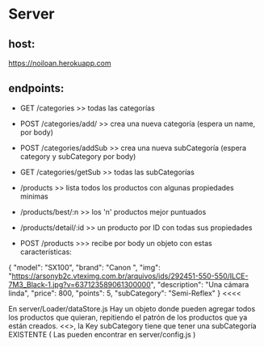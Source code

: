 # Server
 
## host:
https://noiloan.herokuapp.com

## endpoints:

- GET /categories >> todas las categorías
- POST /categories/add/  >> crea una nueva categoría (espera un name, por body)
- POST /categories/addSub >> crea una nueva subCategoría (espera category y subCategory por body)
- GET /categories/getSub >> todas las subCategorías

- /products   >> lista todos los productos con algunas propiedades minimas
- /products/best/:n   >> los 'n' productos mejor puntuados
- /products/detail/:id   >> un producto por ID con todas sus propiedades
- POST /products  >>>  recibe por body un objeto con estas características:
  >>>
 {
    "model": "SX100",
    "brand": "Canon ",
    "img":  "https://arsonyb2c.vteximg.com.br/arquivos/ids/292451-550-550/ILCE-7M3_Black-1.jpg?v=637123589061300000",
    "description": "Una cámara linda",
    "price": 800,
    "points": 5,
    "subCategory": "Semi-Reflex"
}
<<<<

En server/Loader/dataStore.js 
Hay un objeto donde pueden agregar todos los productos que quieran, repitiendo el patrón de los productos que ya están creados.
<<<CUIDADO>>, la Key subCategory tiene que tener una subCategoría EXISTENTE ( Las pueden encontrar en server/config.js )



